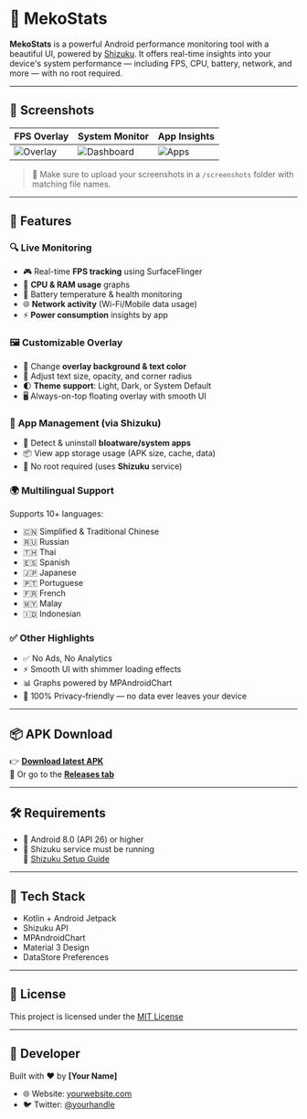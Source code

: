 # 📱 MekoStats

**MekoStats** is a powerful Android performance monitoring tool with a beautiful UI, powered by [Shizuku](https://shizuku.rikka.app/). It offers real-time insights into your device's system performance — including FPS, CPU, battery, network, and more — with no root required.

---

## 📸 Screenshots

| FPS Overlay | System Monitor | App Insights |
|------------|----------------|---------------|
| ![Overlay](screenshots/overlay.png) | ![Dashboard](screenshots/system_monitor.png) | ![Apps](screenshots/apps.png) |

> 📌 Make sure to upload your screenshots in a `/screenshots` folder with matching file names.

---

## 🚀 Features

### 🔍 **Live Monitoring**
- 🎮 Real-time **FPS tracking** using SurfaceFlinger
- 🧠 **CPU & RAM usage** graphs
- 🔋 Battery temperature & health monitoring
- 🌐 **Network activity** (Wi-Fi/Mobile data usage)
- ⚡ **Power consumption** insights by app

### 🖼️ **Customizable Overlay**
- 🎨 Change **overlay background & text color**
- 📏 Adjust text size, opacity, and corner radius
- 🌓 **Theme support**: Light, Dark, or System Default
- 🖥️ Always-on-top floating overlay with smooth UI

### 🧹 **App Management (via Shizuku)**
- 🚫 Detect & uninstall **bloatware/system apps**
- 📦 View app storage usage (APK size, cache, data)
- 🔧 No root required (uses **Shizuku** service)

### 🌍 **Multilingual Support**
Supports 10+ languages:
- 🇨🇳 Simplified & Traditional Chinese
- 🇷🇺 Russian
- 🇹🇭 Thai
- 🇪🇸 Spanish
- 🇯🇵 Japanese
- 🇵🇹 Portuguese
- 🇫🇷 French
- 🇲🇾 Malay
- 🇮🇩 Indonesian

### ✅ Other Highlights
- ✅ No Ads, No Analytics
- ⚡ Smooth UI with shimmer loading effects
- 📊 Graphs powered by MPAndroidChart
- 🔐 100% Privacy-friendly — no data ever leaves your device

---

## 📦 APK Download

👉 [**Download latest APK**](https://github.com/yourusername/MekoStats/releases/latest)  
📁 Or go to the [**Releases tab**](https://github.com/yourusername/MekoStats/releases)

---

## 🛠 Requirements

- 📱 Android 8.0 (API 26) or higher
- 🚀 Shizuku service must be running  
  📖 [Shizuku Setup Guide](https://shizuku.rikka.app/guide/setup/)

---

## 🧪 Tech Stack

- Kotlin + Android Jetpack
- Shizuku API
- MPAndroidChart
- Material 3 Design
- DataStore Preferences

---

## 📄 License

This project is licensed under the [MIT License](LICENSE)

---

## 🧠 Developer

Built with ❤️ by **[Your Name]**

- 🌐 Website: [yourwebsite.com](https://yourwebsite.com)
- 🐦 Twitter: [@yourhandle](https://twitter.com/yourhandle)
